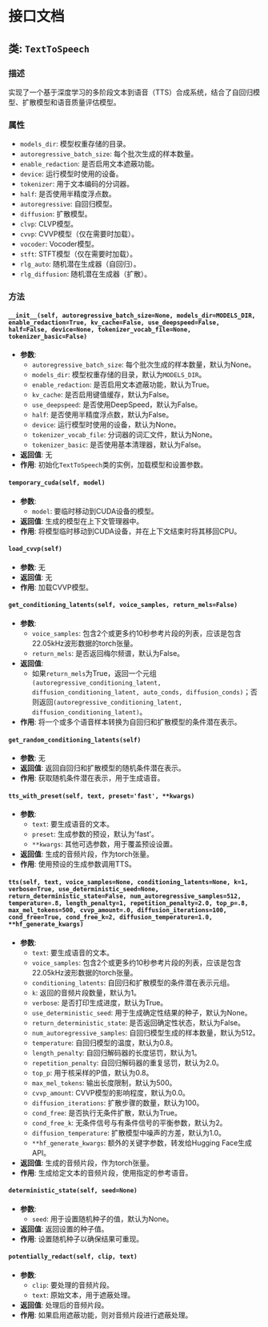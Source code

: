 # 接口文档

## 类: `TextToSpeech`
### 描述
实现了一个基于深度学习的多阶段文本到语音（TTS）合成系统，结合了自回归模型、扩散模型和语音质量评估模型。

### 属性
- `models_dir`: 模型权重存储的目录。
- `autoregressive_batch_size`: 每个批次生成的样本数量。
- `enable_redaction`: 是否启用文本遮蔽功能。
- `device`: 运行模型时使用的设备。
- `tokenizer`: 用于文本编码的分词器。
- `half`: 是否使用半精度浮点数。
- `autoregressive`: 自回归模型。
- `diffusion`: 扩散模型。
- `clvp`: CLVP模型。
- `cvvp`: CVVP模型（仅在需要时加载）。
- `vocoder`: Vocoder模型。
- `stft`: STFT模型（仅在需要时加载）。
- `rlg_auto`: 随机潜在生成器（自回归）。
- `rlg_diffusion`: 随机潜在生成器（扩散）。

### 方法
#### `__init__(self, autoregressive_batch_size=None, models_dir=MODELS_DIR, enable_redaction=True, kv_cache=False, use_deepspeed=False, half=False, device=None, tokenizer_vocab_file=None, tokenizer_basic=False)`
- **参数**:
  - `autoregressive_batch_size`: 每个批次生成的样本数量，默认为None。
  - `models_dir`: 模型权重存储的目录，默认为`MODELS_DIR`。
  - `enable_redaction`: 是否启用文本遮蔽功能，默认为True。
  - `kv_cache`: 是否启用键值缓存，默认为False。
  - `use_deepspeed`: 是否使用DeepSpeed，默认为False。
  - `half`: 是否使用半精度浮点数，默认为False。
  - `device`: 运行模型时使用的设备，默认为None。
  - `tokenizer_vocab_file`: 分词器的词汇文件，默认为None。
  - `tokenizer_basic`: 是否使用基本清理器，默认为False。
- **返回值**: 无
- **作用**: 初始化`TextToSpeech`类的实例，加载模型和设置参数。

#### `temporary_cuda(self, model)`
- **参数**:
  - `model`: 要临时移动到CUDA设备的模型。
- **返回值**: 生成的模型在上下文管理器中。
- **作用**: 将模型临时移动到CUDA设备，并在上下文结束时将其移回CPU。

#### `load_cvvp(self)`
- **参数**: 无
- **返回值**: 无
- **作用**: 加载CVVP模型。

#### `get_conditioning_latents(self, voice_samples, return_mels=False)`
- **参数**:
  - `voice_samples`: 包含2个或更多约10秒参考片段的列表，应该是包含22.05kHz波形数据的torch张量。
  - `return_mels`: 是否返回梅尔频谱，默认为False。
- **返回值**: 
  - 如果`return_mels`为True，返回一个元组`(autoregressive_conditioning_latent, diffusion_conditioning_latent, auto_conds, diffusion_conds)`；否则返回`(autoregressive_conditioning_latent, diffusion_conditioning_latent)`。
- **作用**: 将一个或多个语音样本转换为自回归和扩散模型的条件潜在表示。

#### `get_random_conditioning_latents(self)`
- **参数**: 无
- **返回值**: 返回自回归和扩散模型的随机条件潜在表示。
- **作用**: 获取随机条件潜在表示，用于生成语音。

#### `tts_with_preset(self, text, preset='fast', **kwargs)`
- **参数**:
  - `text`: 要生成语音的文本。
  - `preset`: 生成参数的预设，默认为'fast'。
  - `**kwargs`: 其他可选参数，用于覆盖预设设置。
- **返回值**: 生成的音频片段，作为torch张量。
- **作用**: 使用预设的生成参数调用TTS。

#### `tts(self, text, voice_samples=None, conditioning_latents=None, k=1, verbose=True, use_deterministic_seed=None, return_deterministic_state=False, num_autoregressive_samples=512, temperature=.8, length_penalty=1, repetition_penalty=2.0, top_p=.8, max_mel_tokens=500, cvvp_amount=.0, diffusion_iterations=100, cond_free=True, cond_free_k=2, diffusion_temperature=1.0, **hf_generate_kwargs)`
- **参数**:
  - `text`: 要生成语音的文本。
  - `voice_samples`: 包含2个或更多约10秒参考片段的列表，应该是包含22.05kHz波形数据的torch张量。
  - `conditioning_latents`: 自回归和扩散模型的条件潜在表示元组。
  - `k`: 返回的音频片段数量，默认为1。
  - `verbose`: 是否打印生成进度，默认为True。
  - `use_deterministic_seed`: 用于生成确定性结果的种子，默认为None。
  - `return_deterministic_state`: 是否返回确定性状态，默认为False。
  - `num_autoregressive_samples`: 自回归模型生成的样本数量，默认为512。
  - `temperature`: 自回归模型的温度，默认为0.8。
  - `length_penalty`: 自回归解码器的长度惩罚，默认为1。
  - `repetition_penalty`: 自回归解码器的重复惩罚，默认为2.0。
  - `top_p`: 用于核采样的P值，默认为0.8。
  - `max_mel_tokens`: 输出长度限制，默认为500。
  - `cvvp_amount`: CVVP模型的影响程度，默认为0.0。
  - `diffusion_iterations`: 扩散步骤的数量，默认为100。
  - `cond_free`: 是否执行无条件扩散，默认为True。
  - `cond_free_k`: 无条件信号与有条件信号的平衡参数，默认为2。
  - `diffusion_temperature`: 扩散模型中噪声的方差，默认为1.0。
  - `**hf_generate_kwargs`: 额外的关键字参数，转发给Hugging Face生成API。
- **返回值**: 生成的音频片段，作为torch张量。
- **作用**: 生成给定文本的音频片段，使用指定的参考语音。

#### `deterministic_state(self, seed=None)`
- **参数**:
  - `seed`: 用于设置随机种子的值，默认为None。
- **返回值**: 返回设置的种子值。
- **作用**: 设置随机种子以确保结果可重现。

#### `potentially_redact(self, clip, text)`
- **参数**:
  - `clip`: 要处理的音频片段。
  - `text`: 原始文本，用于遮蔽处理。
- **返回值**: 处理后的音频片段。
- **作用**: 如果启用遮蔽功能，则对音频片段进行遮蔽处理。